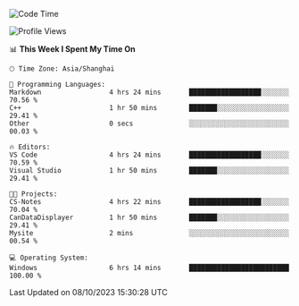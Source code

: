 <!--START_SECTION:waka-->
![Code Time](http://img.shields.io/badge/Code%20Time-1%2C281%20hrs%2023%20mins-blue)

![Profile Views](http://img.shields.io/badge/Profile%20Views-1-blue)

📊 **This Week I Spent My Time On** 

```text
🕑︎ Time Zone: Asia/Shanghai

💬 Programming Languages: 
Markdown                 4 hrs 24 mins       ██████████████████░░░░░░░   70.56 % 
C++                      1 hr 50 mins        ███████░░░░░░░░░░░░░░░░░░   29.41 % 
Other                    0 secs              ░░░░░░░░░░░░░░░░░░░░░░░░░   00.03 % 

🔥 Editors: 
VS Code                  4 hrs 24 mins       ██████████████████░░░░░░░   70.59 % 
Visual Studio            1 hr 50 mins        ███████░░░░░░░░░░░░░░░░░░   29.41 % 

🐱‍💻 Projects: 
CS-Notes                 4 hrs 22 mins       ██████████████████░░░░░░░   70.04 % 
CanDataDisplayer         1 hr 50 mins        ███████░░░░░░░░░░░░░░░░░░   29.41 % 
Mysite                   2 mins              ░░░░░░░░░░░░░░░░░░░░░░░░░   00.54 % 

💻 Operating System: 
Windows                  6 hrs 14 mins       █████████████████████████   100.00 % 
```


 Last Updated on 08/10/2023 15:30:28 UTC
<!--END_SECTION:waka-->